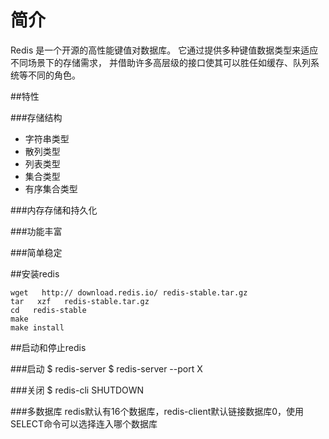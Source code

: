 简介
====

  Redis 是一个开源的高性能键值对数据库。
  它通过提供多种键值数据类型来适应不同场景下的存储需求，
  并借助许多高层级的接口使其可以胜任如缓存、队列系统等不同的角色。
    
##特性

###存储结构

* 字符串类型
* 散列类型
* 列表类型
* 集合类型
* 有序集合类型

###内存存储和持久化


###功能丰富


###简单稳定


##安装redis

    wget   http:// download.redis.io/ redis-stable.tar.gz 
    tar   xzf   redis-stable.tar.gz 
    cd   redis-stable 
    make
    make install
    
##启动和停止redis

###启动
    $ redis-server
    $ redis-server --port X
  
###关闭
    $ redis-cli   SHUTDOWN

###多数据库
    redis默认有16个数据库，redis-client默认链接数据库0，使用SELECT命令可以选择连入哪个数据库
